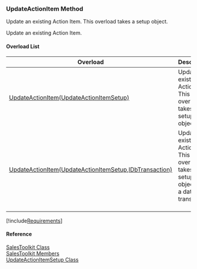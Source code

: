 ﻿### UpdateActionItem Method

Update an existing Action Item. This overload takes a setup object.

Update an existing Action Item.

#### Overload List

| Overload | Description |
| --- | --- |
| [UpdateActionItem(UpdateActionItemSetup)](FChoice.Toolkits.Clarify~FChoice.Toolkits.Clarify.Sales.SalesToolkit~UpdateActionItem(UpdateActionItemSetup).md) | Update an existing Action Item. This overload takes a setup object.   |
| [UpdateActionItem(UpdateActionItemSetup,IDbTransaction)](FChoice.Toolkits.Clarify~FChoice.Toolkits.Clarify.Sales.SalesToolkit~UpdateActionItem(UpdateActionItemSetup,IDbTransaction).md) | Update an existing Action Item. This overload takes a setup object and a database transaction.   |

[!include[Requirements](../partials/requirements.md)]



#### Reference

[SalesToolkit Class](FChoice.Toolkits.Clarify~FChoice.Toolkits.Clarify.Sales.SalesToolkit.md)  
[SalesToolkit Members](FChoice.Toolkits.Clarify~FChoice.Toolkits.Clarify.Sales.SalesToolkit_members.md)  
[UpdateActionItemSetup Class](FChoice.Toolkits.Clarify~FChoice.Toolkits.Clarify.Sales.UpdateActionItemSetup.md)